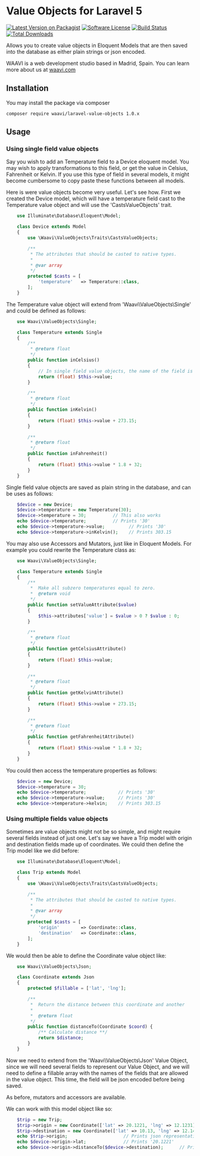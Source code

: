 # Value Objects for Laravel 5

[![Latest Version on Packagist](https://img.shields.io/packagist/v/waavi/laravel-value-objects.svg?style=flat-square)](https://packagist.org/packages/waavi/laravel-value-objects)
[![Software License](https://img.shields.io/badge/license-MIT-brightgreen.svg?style=flat-square)](LICENSE.md)
[![Build Status](https://img.shields.io/travis/Waavi/laravel-value-objects/master.svg?style=flat-square)](https://travis-ci.org/Waavi/laravel-value-objects)
[![Total Downloads](https://img.shields.io/packagist/dt/waavi/laravel-value-objects.svg?style=flat-square)](https://packagist.org/packages/waavi/laravel-value-objects)

Allows you to create value objects in Eloquent Models that are then saved into the database as either plain strings or json encoded.

WAAVI is a web development studio based in Madrid, Spain. You can learn more about us at [waavi.com](http://waavi.com)

## Installation

You may install the package via composer

    composer require waavi/laravel-value-objects 1.0.x

## Usage

### Using single field value objects

Say you wish to add an Temperature field to a Device eloquent model. You may wish to apply transformations to this field, or get the value in Celsius, Fahrenheit or Kelvin. If you use this type of field in several models, it might become cumbersome to copy paste these functions between all models.

Here is were value objects become very useful. Let's see how. First we created the Device model, which will have a temperature field cast to the Temperature value object and will use the 'CastsValueObjects' trait.

```php
    use Illuminate\Database\Eloquent\Model;

    class Device extends Model
    {
        use \Waavi\ValueObjects\Traits\CastsValueObjects;

        /**
         * The attributes that should be casted to native types.
         *
         * @var array
         */
        protected $casts = [
            'temperature'   => Temperature::class,
        ];
    }
```

The Temperature value object will extend from 'Waavi\ValueObjects\Single' and could be defined as follows:

```php
    use Waavi\ValueObjects\Single;

    class Temperature extends Single
    {
        /**
         * @return float
         */
        public function inCelsius()
        {
            // In single field value objects, the name of the field is always $value
            return (float) $this->value;
        }

        /**
         * @return float
         */
        public function inKelvin()
        {
            return (float) $this->value + 273.15;
        }

        /**
         * @return float
         */
        public function inFahrenheit()
        {
            return (float) $this->value * 1.8 + 32;
        }
    }
```

Single field value objects are saved as plain string in the database, and can be uses as follows:

```php
    $device = new Device;
    $device->temperature = new Temperature(30);
    $device->temperature = 30;          // This also works
    echo $device->temperature;          // Prints '30'
    echo $device->temperature->value;         // Prints '30'
    echo $device->temperature->inKelvin();    // Prints 303.15
```

You may also use Accessors and Mutators, just like in Eloquent Models. For example you could rewrite the Temperature class as:

```php
    use Waavi\ValueObjects\Single;

    class Temperature extends Single
    {
        /**
         *  Make all subzero temperatures equal to zero.
         *  @return void
         */
        public function setValueAttribute($value)
        {
            $this->attributes['value'] = $value > 0 ? $value : 0;
        }

        /**
         * @return float
         */
        public function getCelsiusAttribute()
        {
            return (float) $this->value;
        }

        /**
         * @return float
         */
        public function getKelvinAttribute()
        {
            return (float) $this->value + 273.15;
        }

        /**
         * @return float
         */
        public function getFahrenheitAttribute()
        {
            return (float) $this->value * 1.8 + 32;
        }
    }
```

You could then access the temperature properties as follows:

```php
    $device = new Device;
    $device->temperature = 30;
    echo $device->temperature;            // Prints '30'
    echo $device->temperature->value;     // Prints '30'
    echo $device->temperature->kelvin;    // Prints 303.15
```

### Using multiple fields value objects

Sometimes are value objects might not be so simple, and might require several fields instead of just one. Let's say we have a Trip model with origin and destination fields made up of coordinates. We could then define the Trip model like we did before:

```php
    use Illuminate\Database\Eloquent\Model;

    class Trip extends Model
    {
        use \Waavi\ValueObjects\Traits\CastsValueObjects;

        /**
         * The attributes that should be casted to native types.
         *
         * @var array
         */
        protected $casts = [
            'origin'        => Coordinate::class,
            'destination'   => Coordinate::class,
        ];
    }
```

We would then be able to define the Coordinate value object like:

```php
    use Waavi\ValueObjects\Json;

    class Coordinate extends Json
    {
        protected $fillable = ['lat', 'lng'];

        /**
         *  Return the distance between this coordinate and another
         *
         *  @return float
         */
        public function distanceTo(Coordinate $coord) {
            /** Calculate distance **/
            return $distance;
        }
    }
```

Now we need to extend from the 'Waavi\ValueObjects\Json' Value Object, since we will need several fields to represent our Value Object, and we will need to define a fillable array with the names of the fields that are allowed in the value object. This time, the field will be json encoded before being saved.

As before, mutators and accessors are available.

We can work with this model object like so:

```php
    $trip = new Trip;
    $trip->origin = new Coordinate(['lat' => 20.1221, 'lng' => 12.1231]);
    $trip->destination = new Coordinate(['lat' => 10.13, 'lng' => 12.14]);
    echo $trip->origin;                     // Prints json representation {'lat':'20.1221','lng':'12.1231'}
    echo $device->origin->lat;              // Prints '20.1221'
    echo $device->origin->distanceTo($device->destination);      // Prints distance between them.
```